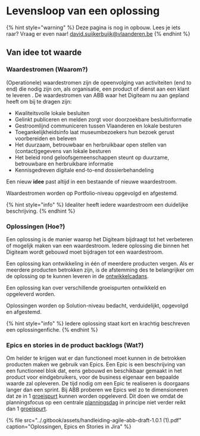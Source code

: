 # Levensloop van een oplossing

{% hint style="warning" %}
Deze pagina is nog in opbouw. Lees je iets raar? Vraag er even naar! [david.suijkerbuijk@vlaanderen.be](mailto:david.suijkerbuijk@vlaanderen.be)
{% endhint %}

## Van idee tot waarde

### Waardestromen \(Waarom?\)

\(Operationele\) waardestromen zijn de opeenvolging van activiteiten \(end to end\) die nodig zijn om, als organisatie, een product of dienst aan een klant te leveren . De waardestromen van ABB waar het Digiteam nu aan gepland heeft om bij te dragen zijn:

* Kwaliteitsvolle lokale besluiten 
* Gelinkt publiceren en melden zorgt voor doorzoekbare besluitinformatie 
* Gestroomlijnd communiceren tussen Vlaanderen en lokale besturen 
* Toegankelijkheidsinfo laat museumbezoekers hun bezoek gerust voorbereiden en beleven 
* Het duurzaam, betrouwbaar en herbruikbaar open stellen van \(contact\)gegevens van lokale besturen 
* Het beleid rond geloofsgemeenschappen steunt op duurzame, betrouwbare en herbruikbare informatie 
* Kennisgedreven digitale end-to-end dossierbehandeling

Een nieuw **idee** past altijd in een bestaande of nieuwe waardestroom.

Waardestromen worden op Portfolio-niveau opgevolgd en afgestemd.

{% hint style="info" %}
Idealiter heeft iedere waardestroom een duidelijke beschrijving.
{% endhint %}

### Oplossingen \(Hoe?\)

Een oplossing is de manier waarop het Digiteam bijdraagt tot het verbeteren of mogelijk maken van een waardestroom. Iedere oplossing die binnen het Digiteam wordt gebouwd moet bijdragen tot een waardestroom.

Een oplossing kan ontwikkeling in één of meerdere producten vergen. Als er meerdere producten betrokken zijn,  is de afstemming des te belangrijker om de oplossing op te kunnen leveren in de [ontwikkelcadans](de-ontwikkelcadans.md).

Een oplossing kan over verschillende groeispurten ontwikkeld en opgeleverd worden.

Oplossingen worden op Solution-niveau bedacht, verduidelijkt, opgevolgd en afgestemd. 

{% hint style="info" %}
Iedere oplossing staat kort en krachtig beschreven een oplossingenfiche.
{% endhint %}

### Epics en stories in de product backlogs \(Wat?\)

Om helder te krijgen wat er dan functioneel moet kunnen in de betrokken producten maken we gebruik van Epics.  Een Epic is een beschrijving van een functioneel blok dat, eens gebouwd en beschikbaar gemaakt in het product voor eindgebruikers, voor de business eigenaar een bepaalde waarde zal opleveren. De tijd nodig om een Epic te realiseren is doorgaans langer dan een sprint. Bij ABB proberen we Epics wel zo te dimensioneren dat ze in 1 [groeispurt](de-ontwikkelcadans.md) kunnen worden opgeleverd. Dit doen we omdat de planningsfocus op een centrale [planningsdag](de-ontwikkelcadans.md) in principe niet verder reikt dan 1 [groeispurt](de-ontwikkelcadans.md).

{% file src="../.gitbook/assets/handleiding-agile-abb-draft-1.0.1 \(1\).pdf" caption="Oplossingen, Epics en Stories in Jira" %}



